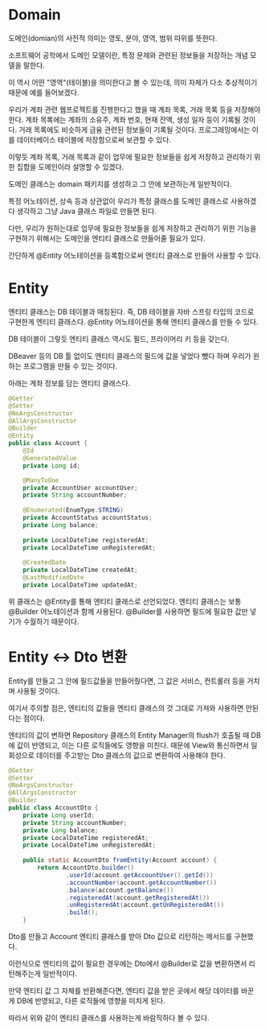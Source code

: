 # Domain
도메인(domian)의 사전적 의미는 영토, 분야, 영역, 범위 따위를 뜻한다.

소프트웨어 공학에서 도메인 모델이란, 특정 문제와 관련된 정보들을 저장하는 개념 모델을 말한다.

이 역시 어떤 "영역"(테이블)을 의미한다고 볼 수 있는데, 의미 자체가 다소 추상적이기 때문에 예를 들어보겠다.

 

우리가 계좌 관련 웹프로젝트를 진행한다고 했을 때 계좌 목록, 거래 목록 등을 저장해야 한다.
계좌 목록에는 계좌의 소유주, 계좌 번호, 현재 잔액, 생성 일자 등이 기록될 것이다.
거래 목록에도 비슷하게 금융 관련된 정보들이 기록될 것이다.
프로그래밍에서는 이를 데이터베이스 테이블에 저장함으로써 보관할 수 있다.

 

이렇듯 계좌 목록, 거래 목록과 같이 업무에 필요한 정보들을 쉽게 저장하고 관리하기 위한 집합을 도메인이라 설명할 수 있겠다.

도메인 클래스는 domain 패키지를 생성하고 그 안에 보관하는게 일반적이다.

특정 어노테이션, 상속 등과 상관없이 우리가 특정 클래스를 도메인 클래스로 사용하겠다 생각하고 그냥 Java 클래스 파일로 만들면 된다.

다만, 우리가 원하는대로 업무에 필요한 정보들을 쉽게 저장하고 관리하기 위한 기능을 구현하기 위해서는 도메인을 엔티티 클래스로 만들어줄 필요가 있다.

간단하게 @Entity 어노테이션을 등록함으로써 엔티티 클래스로 만들어 사용할 수 있다.


# Entity
엔티티 클래스는 DB 테이블과 매칭된다.
즉, DB 테이블을 자바 스프링 타입의 코드로 구현한게 엔티티 클래스다.
@Entity 어노테이션을 통해 엔티티 클래스를 만들 수 있다.

 

DB 테이블이 그렇듯 엔티티 클래스 역시도 필드, 프라이머리 키 등을 갖는다.

DBeaver 등의 DB 툴 없이도 엔티티 클래스의 필드에 값을 넣었다 뺐다 하며 우리가 원하는 프로그램을 만들 수 있는 것이다.

 

아래는 계좌 정보를 담는 엔티티 클래스다.
```java
@Getter
@Setter
@NoArgsConstructor
@AllArgsConstructor
@Builder
@Entity
public class Account {
    @Id
    @GeneratedValue
    private Long id;

    @ManyToOne
    private AccountUser accountUser;
    private String accountNumber;
    
    @Enumerated(EnumType.STRING)
    private AccountStatus accountStatus;
    private Long balance;
    
    private LocalDateTime registeredAt;
    private LocalDateTime unRegisteredAt;
    
    @CreatedDate
	private LocalDateTime createdAt;
    @LastModifiedDate
	private LocalDateTime updatedAt;
```
위 클래스는 @Entity를 통해 엔티티 클래스로 선언되었다.
엔티티 클래스는 보통 @Builder 어노테이션과 함께 사용된다.
@Builder를 사용하면 필드에 필요한 값만 넣기가 수월하기 때문이다.


# Entity <-> Dto 변환
Entity를 만들고 그 안에 필드값들을 만들어줬다면, 그 값은 서비스, 컨트롤러 등을 거치며 사용될 것이다.

여기서 주의할 점은, 엔티티의 값들을 엔티티 클래스의 것 그대로 가져와 사용하면 안된다는 점이다.

엔티티의 값이 변하면 Repository 클래스의 Entity Manager의 flush가 호출될 때 DB에 값이 반영되고, 이는 다른 로직들에도 영향을 미친다. 때문에 View와 통신하면서 일회성으로 데이터를 주고받는 Dto 클래스의 값으로 변환하여 사용해야 한다.

```java
@Getter
@Setter
@NoArgsConstructor
@AllArgsConstructor
@Builder
public class AccountDto {
	private Long userId;
	private String accountNumber;
	private Long balance;
	private LocalDateTime registeredAt;
	private LocalDateTime unRegisteredAt;
	
	public static AccountDto fromEntity(Account account) {
		return AccountDto.builder()
				.userId(account.getAccountUser().getId())
				.accountNumber(account.getAccountNumber())
				.balance(account.getBalance())
				.registeredAt(account.getRegisteredAt())
				.unRegisteredAt(account.getUnRegisteredAt())
				.build();
	}
```

Dto를 만들고 Account 엔티티 클래스를 받아 Dto 값으로 리턴하는 메서드를 구현했다.

이런식으로 엔티티의 값이 필요한 경우에는 Dto에서 @Builder로 값을 변환하면서 리턴해주는게 일반적이다.

만약 엔티티 값 그 자체를 반환해준다면, 엔티티 값을 받은 곳에서 해당 데이터를 바꾼 게 DB에 반영되고, 다른 로직들에 영향을 미치게 된다.

따라서 위와 같이 엔티티 클래스를 사용하는게 바람직하다 볼 수 있다.